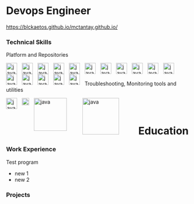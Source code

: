 # Devops Engineer
https://blckaetos.github.io/mctantay.github.io/

### Technical Skills

Platform and Repositories

<img align="left" alt="java" width="30px" style="padding-right:10px;" 
src="https://cdn.jsdelivr.net/gh/devicons/devicon@latest/icons/redhat/redhat-original.svg" />
<img align="left" alt="java" width="30px" style="padding-right:10px;" 
src="https://cdn.jsdelivr.net/gh/devicons/devicon@latest/icons/centos/centos-original.svg" />

<img align="left" alt="java" width="30px" style="padding-right:10px;" 
src="https://cdn.jsdelivr.net/gh/devicons/devicon@latest/icons/python/python-original.svg" />
<img align="left" alt="java" width="30px" style="padding-right:10px;" 
src="https://cdn.jsdelivr.net/gh/devicons/devicon@latest/icons/bash/bash-plain.svg" />

<img align="left" alt="java" width="30px" style="padding-right:10px;"
src="https://cdn.jsdelivr.net/gh/devicons/devicon@latest/icons/amazonwebservices/amazonwebservices-original-wordmark.svg" />
<img align="left" alt="java" width="30px" style="padding-right:10px;"
src="https://cdn.jsdelivr.net/gh/devicons/devicon@latest/icons/terraform/terraform-original.svg" />

<img align="left" alt="java" width="30px" style="padding-right:10px;" 
src="https://cdn.jsdelivr.net/gh/devicons/devicon@latest/icons/docker/docker-original.svg" />
<img align="left" alt="java" width="30px" style="padding-right:10px;"
src="https://cdn.jsdelivr.net/gh/devicons/devicon@latest/icons/kubernetes/kubernetes-original.svg" />

<img align="left" alt="java" width="30px" style="padding-right:10px;" 
src="https://cdn.jsdelivr.net/gh/devicons/devicon@latest/icons/ansible/ansible-original.svg" />
<img align="left" alt="java" width="30px" style="padding-right:10px;" 
src="https://cdn.jsdelivr.net/gh/devicons/devicon@latest/icons/redis/redis-original.svg" />
<img align="left" alt="java" width="30px" style="padding-right:10px;" 
src="https://cdn.jsdelivr.net/gh/devicons/devicon@latest/icons/argocd/argocd-original.svg" />
<img align="left" alt="java" width="30px" style="padding-right:10px;" 
src="https://cdn.jsdelivr.net/gh/devicons/devicon@latest/icons/microsoftsqlserver/microsoftsqlserver-plain.svg" />
<img align="left" alt="java" width="30px" style="padding-right:10px;" 
src="https://ssl.gstatic.com/gb/images/bar/al-icon.png" />

<img align="left" alt="java" width="30px" style="padding-right:10px;" 
src="https://cdn.jsdelivr.net/gh/devicons/devicon@latest/icons/git/git-original.svg" />
<img align="left" alt="java" width="30px" style="padding-right:10px;" 
src="https://cdn.jsdelivr.net/gh/devicons/devicon@latest/icons/bitbucket/bitbucket-original-wordmark.svg" /> 
<img align="left" alt="java" width="30px" style="padding-right:10px;" 
src="https://cdn.jsdelivr.net/gh/devicons/devicon@latest/icons/jira/jira-original-wordmark.svg" />

<br />
<br />


Troubleshooting, Monitoring tools and utilities

<img align="left" alt="java" width="30px" style="padding-right:10px;" 
src="https://cdn.jsdelivr.net/gh/devicons/devicon@latest/icons/postman/postman-original.svg" />

<img align="left" alt="java" width="20px" style="padding-right:10px;" 
src="https://cdn.jsdelivr.net/gh/devicons/devicon@latest/icons/slack/slack-original.svg" />

<img align="left" alt="java" width="90px" style="padding-right:40px;" 
src="https://www.observeinc.com/wp-content/themes/observe-rdc-2023/img/observe-logo-black.svg" />

<img align="left" alt="java" width="100px" style="padding-right:50px;" 
src="https://www.pingdom.com/wp-content/uploads/2023/07/SW_Logo_Division_Pingdom_Web_Orange.svg">





<br />
<br />



# Education


### Work Experience
Test program
- new 1
- new 2

### Projects



